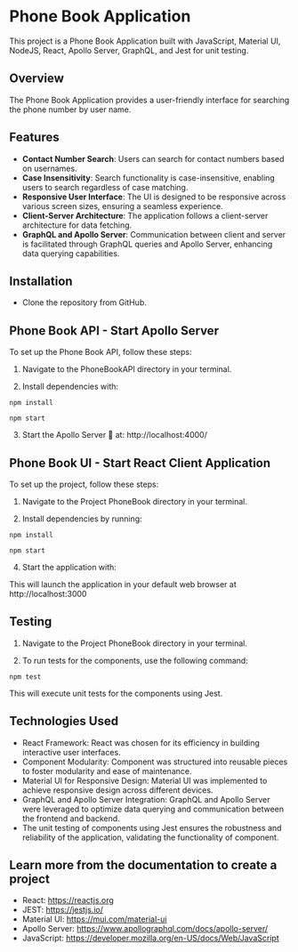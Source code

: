 # Phone Book Application

This project is a Phone Book Application built with JavaScript, Material UI, NodeJS, React, Apollo Server, GraphQL, and Jest for unit testing.

## Overview

The Phone Book Application provides a user-friendly interface for searching the phone number by user name.

## Features

- **Contact Number Search**: Users can search for contact numbers based on usernames.
- **Case Insensitivity**: Search functionality is case-insensitive, enabling users to search regardless of case matching.
- **Responsive User Interface**: The UI is designed to be responsive across various screen sizes, ensuring a seamless experience.
- **Client-Server Architecture**: The application follows a client-server architecture for data fetching.
- **GraphQL and Apollo Server**: Communication between client and server is facilitated through GraphQL queries and Apollo Server, enhancing data querying capabilities.

## Installation

- Clone the repository from GitHub.

## Phone Book API - Start Apollo Server

To set up the Phone Book API, follow these steps:

1. Navigate to the PhoneBookAPI directory in your terminal.

2. Install dependencies with:

```
npm install
```

```
npm start
```

3. Start the Apollo Server
   🚀 at: http://localhost:4000/

## Phone Book UI - Start React Client Application

To set up the project, follow these steps:

1. Navigate to the Project PhoneBook directory in your terminal.

2. Install dependencies by running:

```
npm install
```

```
npm start
```

4. Start the application with:

This will launch the application in your default web browser at http://localhost:3000

## Testing

1. Navigate to the Project PhoneBook directory in your terminal.

2. To run tests for the components, use the following command:

```
npm test
```

This will execute unit tests for the components using Jest.

## Technologies Used

- React Framework: React was chosen for its efficiency in building interactive user interfaces.
- Component Modularity: Component was structured into reusable pieces to foster modularity and ease of maintenance.
- Material UI for Responsive Design: Material UI was implemented to achieve responsive design across different devices.
- GraphQL and Apollo Server Integration: GraphQL and Apollo Server were leveraged to optimize data querying and communication between the frontend and backend.
- The unit testing of components using Jest ensures the robustness and reliability of the application, validating the functionality of component.

## Learn more from the documentation to create a project

- React: https://reactjs.org
- JEST: https://jestjs.io/
- Material UI: https://mui.com/material-ui
- Apollo Server: https://www.apollographql.com/docs/apollo-server/
- JavaScript: https://developer.mozilla.org/en-US/docs/Web/JavaScript
